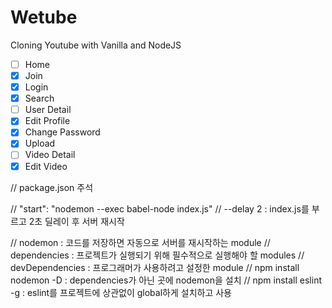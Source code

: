 # Wetube

Cloning Youtube with Vanilla and NodeJS     

- [ ] Home
- [x] Join
- [x] Login
- [x] Search
- [ ] User Detail
- [x] Edit Profile
- [x] Change Password
- [X] Upload
- [ ] Video Detail
- [x] Edit Video    

// package.json 주석

// "start": "nodemon --exec babel-node index.js"
// --delay 2 : index.js를 부르고 2초 딜레이 후 서버 재시작

// nodemon : 코드를 저장하면 자동으로 서버를 재시작하는 module
// dependencies : 프로젝트가 실행되기 위해 필수적으로 실행해야 할 modules
// devDependencies : 프로그래머가 사용하려고 설정한 module
// npm install nodemon -D : dependencies가 아닌 곳에 nodemon을 설치
// npm install eslint -g : eslint를 프로젝트에 상관없이 global하게 설치하고 사용